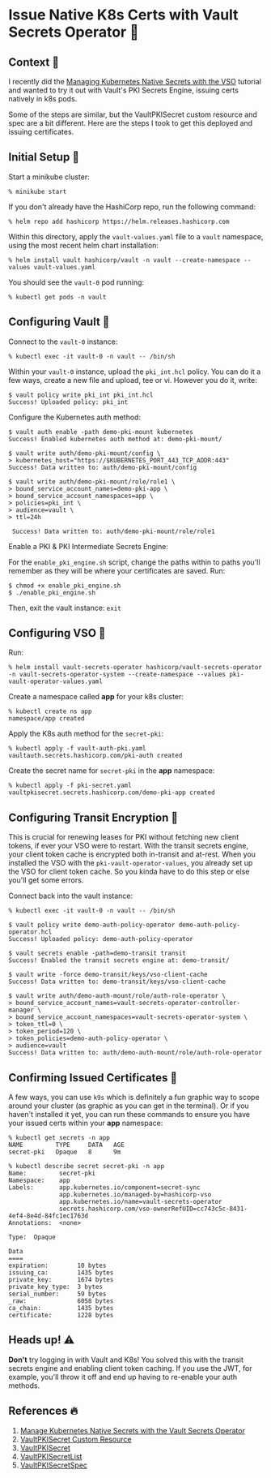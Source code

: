 # Issue Native K8s Certs with Vault Secrets Operator 🚀

## Context 📖

I recently did the [Managing Kubernetes Native Secrets with the VSO](https://developer.hashicorp.com/vault/tutorials/kubernetes-introduction/vault-secrets-operator) tutorial and wanted to try it out with Vault's PKI Secrets Engine, issuing certs natively in k8s pods.

Some of the steps are similar, but the VaultPKISecret custom resource and spec are a bit different. Here are the steps I took to get this deployed and issuing certificates.

## Initial Setup 📝

Start a minikube cluster:

`% minikube start`

If you don't already have the HashiCorp repo, run the following command:

`% helm repo add hashicorp https://helm.releases.hashicorp.com`

Within this directory, apply the `vault-values.yaml` file to a `vault` namespace, using the most recent helm chart installation:

`% helm install vault hashicorp/vault -n vault --create-namespace --values vault-values.yaml`

You should see the `vault-0` pod running:

`% kubectl get pods -n vault`

## Configuring Vault 🔐

Connect to the `vault-0` instance:

`% kubectl exec -it vault-0 -n vault -- /bin/sh`

Within your `vault-0` instance, upload the `pki_int.hcl` policy. You can do it a few ways, create a new file and upload, tee or vi. However you do it, write:

```
$ vault policy write pki_int pki_int.hcl
Success! Uploaded policy: pki_int
```

Configure the Kubernetes auth method:

```
$ vault auth enable -path demo-pki-mount kubernetes
Success! Enabled kubernetes auth method at: demo-pki-mount/

$ vault write auth/demo-pki-mount/config \
> kubernetes_host="https://$KUBERNETES_PORT_443_TCP_ADDR:443"
Success! Data written to: auth/demo-pki-mount/config

$ vault write auth/demo-pki-mount/role/role1 \
> bound_service_account_names=demo-pki-app \
> bound_service_account_namespaces=app \
> policies=pki_int \
> audience=vault \
> ttl=24h

 Success! Data written to: auth/demo-pki-mount/role/role1
```

Enable a PKI & PKI Intermediate Secrets Engine:

For the `enable_pki_engine.sh` script, change the paths within to paths you'll remember as they will be where your certificates are saved. Run:

```
$ chmod +x enable_pki_engine.sh
$ ./enable_pki_engine.sh
```

Then, exit the vault instance: `exit`

## Configuring VSO 🔄

Run:

`% helm install vault-secrets-operator hashicorp/vault-secrets-operator -n vault-secrets-operator-system --create-namespace --values pki-vault-operator-values.yaml`

Create a namespace called **app** for your k8s cluster:

```
% kubectl create ns app
namespace/app created
```

Apply the K8s auth method for the `secret-pki`:

```
% kubectl apply -f vault-auth-pki.yaml
vaultauth.secrets.hashicorp.com/pki-auth created
```

Create the secret name for `secret-pki` in the **app** namespace:

```
% kubectl apply -f pki-secret.yaml
vaultpkisecret.secrets.hashicorp.com/demo-pki-app created
```

## Configuring Transit Encryption 🚊

This is crucial for renewing leases for PKI without fetching new client tokens, if ever your VSO were to restart. With the transit secrets engine, your client token cache is encrypted both in-transit and at-rest. When you installed the VSO with the `pki-vault-operator-values`, you already set up the VSO for client token cache. So you kinda have to do this step or else you'll get some errors. 

Connect back into the vault instance:

```
% kubectl exec -it vault-0 -n vault -- /bin/sh

$ vault policy write demo-auth-policy-operator demo-auth-policy-operator.hcl
Success! Uploaded policy: demo-auth-policy-operator

$ vault secrets enable -path=demo-transit transit
Success! Enabled the transit secrets engine at: demo-transit/

$ vault write -force demo-transit/keys/vso-client-cache
Success! Data written to: demo-transit/keys/vso-client-cache

$ vault write auth/demo-auth-mount/role/auth-role-operator \
> bound_service_account_names=vault-secrets-operator-controller-manager \
> bound_service_account_namespaces=vault-secrets-operator-system \
> token_ttl=0 \
> token_period=120 \
> token_policies=demo-auth-policy-operator \
> audience=vault
Success! Data written to: auth/demo-auth-mount/role/auth-role-operator
```

## Confirming Issued Certificates 📄

A few ways, you can use `k9s` which is definitely a fun graphic way to scope around your cluster (as graphic as you can get in the terminal). Or if you haven't installed it yet, you can run these commands to ensure you have your issued certs within your **app** namespace:

```
% kubectl get secrets -n app
NAME         TYPE     DATA   AGE
secret-pki   Opaque   8      9m

% kubectl describe secret secret-pki -n app
Name:         secret-pki
Namespace:    app
Labels:       app.kubernetes.io/component=secret-sync
              app.kubernetes.io/managed-by=hashicorp-vso
              app.kubernetes.io/name=vault-secrets-operator
              secrets.hashicorp.com/vso-ownerRefUID=cc743c5c-8431-4ef4-8e4d-84fc1ec1763d
Annotations:  <none>

Type:  Opaque

Data
====
expiration:        10 bytes
issuing_ca:        1435 bytes
private_key:       1674 bytes
private_key_type:  3 bytes
serial_number:     59 bytes
_raw:              6058 bytes
ca_chain:          1435 bytes
certificate:       1228 bytes
```

## Heads up! ⚠️

**Don't** try logging in with Vault and K8s! You solved this with the transit secrets engine and enabling client token caching. If you use the JWT, for example, you'll throw it off and end up having to re-enable your auth methods.

## References 🔥

1. [Manage Kubernetes Native Secrets with the Vault Secrets Operator](https://developer.hashicorp.com/vault/tutorials/kubernetes-introduction/vault-secrets-operator)
2. [VaultPKISecret Custom Resource](https://developer.hashicorp.com/vault/docs/deploy/kubernetes/vso/sources/vault#vaultpkisecret-custom-resource)
3. [VaultPKISecret](https://developer.hashicorp.com/vault/docs/deploy/kubernetes/vso/api-reference#vaultpkisecret)
4. [VaultPKISecretList](https://developer.hashicorp.com/vault/docs/deploy/kubernetes/vso/api-reference#vaultpkisecretlist)
5. [VaultPKISecretSpec](https://developer.hashicorp.com/vault/docs/deploy/kubernetes/vso/api-reference#vaultpkisecretspec)

